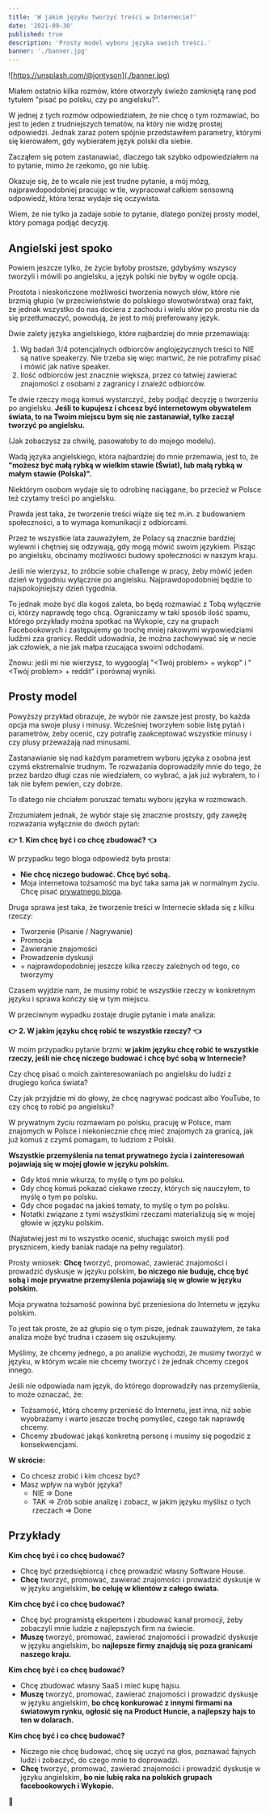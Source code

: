 ```yaml
---
title: 'W jakim języku tworzyć treści w Internecie?'
date: '2021-09-30'
published: true
description: 'Prosty model wyboru języka swoich treści.'
banner: './banner.jpg'
---
```


![https://unsplash.com/@jontyson](./banner.jpg)

Miałem ostatnio kilka rozmów, które otworzyły świeżo zamkniętą ranę pod tytułem "pisać po polsku, czy po angielsku?".

W jednej z tych rozmów odpowiedziałem, że nie chcę o tym rozmawiać, bo jest to jeden z trudniejszych tematów, na który nie widzę prostej odpowiedzi. Jednak zaraz potem spójnie przedstawiłem parametry, którymi się kierowałem, gdy wybierałem język polski dla siebie.

Zacząłem się potem zastanawiać, dlaczego tak szybko odpowiedziałem na to pytanie, mimo że rzekomo, go nie lubię.

Okazuje się, że to wcale nie jest trudne pytanie, a mój mózg, najprawdopodobniej pracując w tle, wypracował całkiem sensowną odpowiedź, która teraz wydaje się oczywista.

Wiem, że nie tylko ja zadaje sobie to pytanie, dlatego poniżej prosty model, który pomaga podjąć decyzję.

## Angielski jest spoko

Powiem jeszcze tylko, że życie byłoby prostsze, gdybyśmy wszyscy tworzyli i mówili po angielsku, a język polski nie byłby w ogóle opcją.

Prostota i nieskończone możliwości tworzenia nowych słów, które nie brzmią głupio (w przeciwieństwie do polskiego słowotwórstwa) oraz fakt, że jednak wszystko do nas dociera z zachodu i wielu słów po prostu nie da się przetłumaczyć, powodują, że jest to mój preferowany język.

Dwie zalety języka angielskiego, które najbardziej do mnie przemawiają:

1. Wg badań 3/4 potencjalnych odbiorców anglojęzycznych treści to NIE są native speakerzy. Nie trzeba się więc martwić, że nie potrafimy pisać i mówić jak native speaker.
1. Ilość odbiorców jest znacznie większa, przez co łatwiej zawierać znajomości z osobami z zagranicy i znaleźć odbiorców.

Te dwie rzeczy mogą komuś wystarczyć, żeby podjąć decyzję o tworzeniu po angielsku. **Jeśli to kupujesz i chcesz być internetowym obywatelem świata, to na Twoim miejscu bym się nie zastanawiał, tylko zaczął tworzyć po angielsku.**

(Jak zobaczysz za chwilę, pasowałoby to do mojego modelu).

Wadą języka angielskiego, która najbardziej do mnie przemawia, jest to, że **"możesz być małą rybką w wielkim stawie (Świat), lub małą rybką w małym stawie (Polska)".**

Niektórym osobom wydaje się to odrobinę naciągane, bo przecież w Polsce też czytamy treści po angielsku.

Prawda jest taka, że tworzenie treści wiąże się też m.in. z budowaniem społeczności, a to wymaga komunikacji z odbiorcami.

Przez te wszystkie lata zauważyłem, że Polacy są znacznie bardziej wylewni i chętniej się odzywają, gdy mogą mówić swoim językiem. Pisząc po angielsku, obcinamy możliwości budowy społeczności w naszym kraju.

Jeśli nie wierzysz, to zróbcie sobie challenge w pracy, żeby mówić jeden dzień w tygodniu wyłącznie po angielsku. Najprawdopodobniej będzie to najspokojniejszy dzień tygodnia.

To jednak może być dla kogoś zaleta, bo będą rozmawiać z Tobą wyłącznie ci, którzy naprawdę tego chcą. Ograniczamy w taki sposób ilość spamu, którego przykłady można spotkać na Wykopie, czy na grupach Facebookowych i zastępujemy go trochę mniej rakowymi wypowiedziami ludźmi zza granicy. Reddit udowadnia, że można zachowywać się w necie jak człowiek, a nie jak małpa rzucająca swoimi odchodami.

Znowu: jeśli mi nie wierzysz, to wygooglaj "<Twój problem> + wykop" i "<Twój problem> + reddit" i porównaj wyniki.

## Prosty model

Powyższy przykład obrazuje, że wybór nie zawsze jest prosty, bo każda opcja ma swoje plusy i minusy. Wcześniej tworzyłem sobie listę pytań i parametrów, żeby ocenić, czy potrafię zaakceptować wszystkie minusy i czy plusy przeważają nad minusami.

Zastanawianie się nad każdym parametrem wyboru języka z osobna jest czymś ekstremalnie trudnym. Te rozważania doprowadziły mnie do tego, że przez bardzo długi czas nie wiedziałem, co wybrać, a jak już wybrałem, to i tak nie byłem pewien, czy dobrze.

To dlatego nie chciałem poruszać tematu wyboru języka w rozmowach.

Zrozumiałem jednak, że wybór staje się znacznie prostszy, gdy zawężę rozważania wyłącznie do dwóch pytań:

**👉 1. Kim chcę być i co chcę zbudować? 👈**

W przypadku tego bloga odpowiedź była prosta:

- **Nie chcę niczego budować. Chcę być sobą.**
- Moja internetowa tożsamość ma być taka sama jak w normalnym życiu. Chcę pisać [prywatnego bloga](/prywatny-blog/).

Druga sprawa jest taka, że tworzenie treści w Internecie składa się z kilku rzeczy:

- Tworzenie (Pisanie / Nagrywanie)
- Promocja
- Zawieranie znajomości
- Prowadzenie dyskusji
- \+ najprawdopodobniej jeszcze kilka rzeczy zależnych od tego, co tworzymy

Czasem wyjdzie nam, że musimy robić te wszystkie rzeczy w konkretnym języku i sprawa kończy się w tym miejscu.

W przeciwnym wypadku zostaje drugie pytanie i mała analiza:

**👉 2. W jakim języku chcę robić te wszystkie rzeczy? 👈**

W moim przypadku pytanie brzmi: **w jakim języku chcę robić te wszystkie rzeczy, jeśli nie chcę niczego budować i chcę być sobą w Internecie?**

Czy chcę pisać o moich zainteresowaniach po angielsku do ludzi z drugiego końca świata?

Czy jak przyjdzie mi do głowy, że chcę nagrywać podcast albo YouTube, to czy chcę to robić po angielsku?

W prywatnym życiu rozmawiam po polsku, pracuję w Polsce, mam znajomych w Polsce i niekoniecznie chcę mieć znajomych za granicą, jak już komuś z czymś pomagam, to ludziom z Polski.

**Wszystkie przemyślenia na temat prywatnego życia i zainteresowań pojawiają się w mojej głowie w języku polskim.**

- Gdy ktoś mnie wkurza, to myślę o tym po polsku.
- Gdy chcę komuś pokazać ciekawe rzeczy, których się nauczyłem, to myślę o tym po polsku.
- Gdy chce pogadać na jakieś tematy, to myślę o tym po polsku.
- Notatki związane z tymi wszystkimi rzeczami materializują się w mojej głowie w języku polskim.

(Najłatwiej jest mi to wszystko ocenić, słuchając swoich myśli pod prysznicem, kiedy baniak nadaje na pełny regulator).

Prosty wniosek: **Chcę** tworzyć, promować, zawierać znajomości i prowadzić dyskusje w języku polskim, **bo niczego nie buduję, chcę być sobą i moje prywatne przemyślenia pojawiają się w głowie w języku polskim.**

Moja prywatna tożsamość powinna być przeniesiona do Internetu w języku polskim.

To jest tak proste, że aż głupio się o tym pisze, jednak zauważyłem, że taka analiza może być trudna i czasem się oszukujemy.

Myślimy, że chcemy jednego, a po analizie wychodzi, że musimy tworzyć w języku, w którym wcale nie chcemy tworzyć i że jednak chcemy czegoś innego.

Jeśli nie odpowiada nam język, do którego doprowadziły nas przemyślenia, to może oznaczać, że:

- Tożsamość, którą chcemy przenieść do Internetu, jest inna, niż sobie wyobrażamy i warto jeszcze trochę pomyśleć, czego tak naprawdę chcemy.
- Chcemy zbudować jakąś konkretną personę i musimy się pogodzić z konsekwencjami.

**W skrócie:**

- Co chcesz zrobić i kim chcesz być?
- Masz wpływ na wybór języka?
  - NIE => Done
  - TAK => Zrób sobie analizę i zobacz, w jakim języku myślisz o tych rzeczach => Done

## Przykłady

**Kim chcę być i co chcę budować?**

- Chcę być przedsiębiorcą i chcę prowadzić własny Software House.
- **Chcę** tworzyć, promować, zawierać znajomości i prowadzić dyskusje w w języku angielskim, **bo celuję w klientów z całego świata.**

**Kim chcę być i co chcę budować?**

- Chcę być programistą ekspertem i zbudować kanał promocji, żeby zobaczyli mnie ludzie z najlepszych firm na świecie.
- **Muszę** tworzyć, promować, zawierać znajomości i prowadzić dyskusje w języku angielskim, bo **najlepsze firmy znajdują się poza granicami naszego kraju.**

**Kim chcę być i co chcę budować?**

- Chcę zbudować własny SaaS i mieć kupę hajsu.
- **Muszę** tworzyć, promować, zawierać znajomości i prowadzić dyskusje w języku angielskim, **bo chcę konkurować z innymi firmami na światowym rynku, ogłosić się na Product Huncie, a najlepszy hajs to ten w dolarach.**

**Kim chcę być i co chcę budować?**

- Niczego nie chcę budować, chcę się uczyć na głos, poznawać fajnych ludzi i zobaczyć, do czego mnie to doprowadzi.
- **Chcę** tworzyć, promować, zawierać znajomości i prowadzić dyskusje w języku angielskim, **bo nie lubię raka na polskich grupach facebookowych i Wykopie.**

🖖
